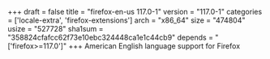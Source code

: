 +++
draft = false
title = "firefox-en-us 117.0-1"
version = "117.0-1"
categories = ['locale-extra', 'firefox-extensions']
arch = "x86_64"
size = "474804"
usize = "527728"
sha1sum = "358824cfafcc62f73e10ebc324448ca1e1c44cb9"
depends = "['firefox>=117.0']"
+++
American English language support for Firefox